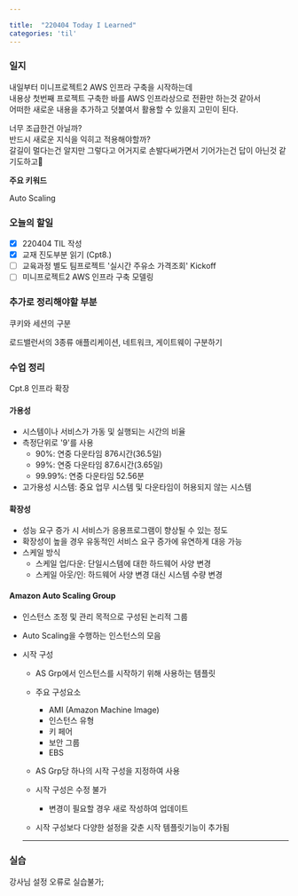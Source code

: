 ```yaml
---

title:  "220404 Today I Learned"
categories: 'til'
---
```

<!-- 
![aas](/assets/til/220328til1.png)

<img src="/assets/til/220328til1.png" width="100%" height="100%"> -->



### 일지


내일부터 미니프로젝트2 AWS 인프라 구축을 시작하는데  
내용상 첫번째 프로젝트 구축한 바를 AWS 인프라상으로 전환만 하는것 같아서  
어떠한 새로운 내용을 추가하고 덧붙여서 활용할 수 있을지 고민이 된다.  

너무 조급한건 아닐까?  
반드시 새로운 지식을 익히고 적용해야할까?   
갈길이 멀다는건 알지만 그렇다고 어거지로 손발다써가면서 기어가는건 답이 아닌것 같기도하고🤔  

**주요 키워드**

Auto Scaling

### 오늘의 할일

- [x] 220404 TIL 작성
- [X] 교재 진도부분 읽기 (Cpt8.)
- [ ] 교육과정 별도 팀프로젝트 '실시간 주유소 가격조회' Kickoff
- [ ] 미니프로젝트2 AWS 인프라 구축 모델링

### 추가로 정리해야할 부분

쿠키와 세션의 구분

로드밸런서의 3종류
애플리케이션, 네트워크, 게이트웨이 구분하기

### 수업 정리

Cpt.8 인프라 확장

#### 가용성
- 시스템이나 서비스가 가동 및 실행되는 시간의 비율
- 측정단위로 '9'를 사용
    - 90%: 연중 다운타임 876시간(36.5일)
    - 99%: 연중 다운타임 87.6시간(3.65일)
    - 99.99%: 연중 다운타임 52.56분
- 고가용성 시스템: 중요 업무 시스템 및 다운타임이 허용되지 않는 시스템

#### 확장성
- 성능 요구 증가 시 서비스가 응용프로그램이 향상될 수 있는 정도
- 확장성이 높을 경우 유동적인 서비스 요구 증가에 유연하게 대응 가능
- 스케일 방식
    - 스케일 업/다운: 단일시스템에 대한 하드웨어 사양 변경
    - 스케일 아웃/인: 하드웨어 사양 변경 대신 시스템 수량 변경

#### Amazon Auto Scaling Group
- 인스턴스 조정 및 관리 목적으로 구성된 논리적 그룹
- Auto Scaling을 수행하는 인스턴스의 모음

- 시작 구성
    - AS Grp에서 인스턴스를 시작하기 위해 사용하는 템플릿
    - 주요 구성요소
        - AMI (Amazon Machine Image)
        - 인스턴스 유형
        - 키 페어
        - 보안 그룹
        - EBS
    
    - AS Grp당 하나의 시작 구성을 지정하여 사용
    - 시작 구성은 수정 불가
        - 변경이 필요할 경우 새로 작성하여 업데이트
    - 시작 구성보다 다양한 설정을 갖춘 시작 템플릿기능이 추가됨

    ---

### 실습

강사님 설정 오류로 실습불가;

